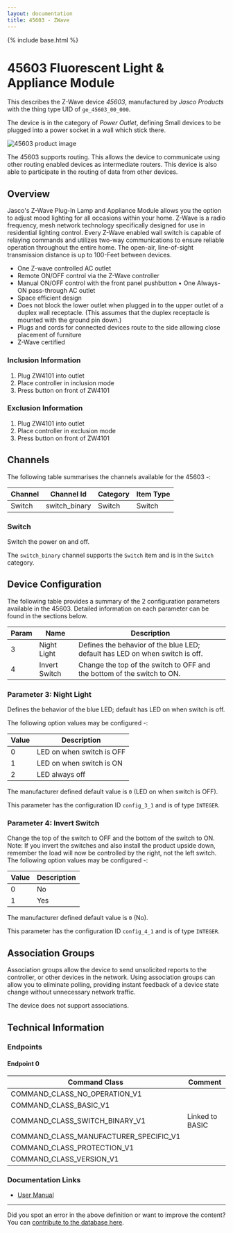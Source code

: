 ```yaml
---
layout: documentation
title: 45603 - ZWave
---
```


{% include base.html %}

# 45603 Fluorescent Light & Appliance Module
This describes the Z-Wave device *45603*, manufactured by *Jasco Products* with the thing type UID of ```ge_45603_00_000```.

The device is in the category of *Power Outlet*, defining Small devices to be plugged into a power socket in a wall which stick there.

![45603 product image](https://www.cd-jackson.com/zwave_device_uploads/42/42_default.png)


The 45603 supports routing. This allows the device to communicate using other routing enabled devices as intermediate routers.  This device is also able to participate in the routing of data from other devices.

## Overview

Jasco's Z-Wave Plug-In Lamp and Appliance Module allows you the option to adjust mood lighting for all occasions within your home. Z-Wave is a radio frequency, mesh network technology specifically designed for use in residential lighting control. Every Z-Wave enabled wall switch is capable of relaying commands and utilizes two-way communications to ensure reliable operation throughout the entire home. The open-air, line-of-sight transmission distance is up to 100-Feet between devices.

  * One Z-wave controlled AC outlet
  * Remote ON/OFF control via the Z-Wave controller
  * Manual ON/OFF control with the front panel pushbutton • One Always-ON pass-through AC outlet
  * Space efficient design
  * Does not block the lower outlet when plugged in to the upper outlet of a duplex wall receptacle. (This assumes that the duplex receptacle is mounted with the ground pin down.)
  * Plugs and cords for connected devices route to the side allowing close placement of furniture
  * Z-Wave certified

### Inclusion Information

  1. Plug ZW4101 into outlet
  2. Place controller in inclusion mode
  3. Press button on front of ZW4101

### Exclusion Information

  1. Plug ZW4101 into outlet
  2. Place controller in exclusion mode
  3. Press button on front of ZW4101

## Channels

The following table summarises the channels available for the 45603 -:

| Channel | Channel Id | Category | Item Type |
|---------|------------|----------|-----------|
| Switch | switch_binary | Switch | Switch | 

### Switch

Switch the power on and off.

The ```switch_binary``` channel supports the ```Switch``` item and is in the ```Switch``` category.



## Device Configuration

The following table provides a summary of the 2 configuration parameters available in the 45603.
Detailed information on each parameter can be found in the sections below.

| Param | Name  | Description |
|-------|-------|-------------|
| 3 | Night Light | Defines the behavior of the blue LED; default has LED on when switch is off. |
| 4 | Invert Switch | Change the top of the switch to OFF and the bottom of the switch to ON. |

### Parameter 3: Night Light

Defines the behavior of the blue LED; default has LED on when switch is off.

The following option values may be configured -:

| Value  | Description |
|--------|-------------|
| 0 | LED on when switch is OFF |
| 1 | LED on when switch is ON |
| 2 | LED always off |

The manufacturer defined default value is ```0``` (LED on when switch is OFF).

This parameter has the configuration ID ```config_3_1``` and is of type ```INTEGER```.


### Parameter 4: Invert Switch

Change the top of the switch to OFF and the bottom of the switch to ON.
Note: If you invert the switches and also install the product upside down, remember the load will now be controlled by the right, not the left switch.
The following option values may be configured -:

| Value  | Description |
|--------|-------------|
| 0 | No |
| 1 | Yes |

The manufacturer defined default value is ```0``` (No).

This parameter has the configuration ID ```config_4_1``` and is of type ```INTEGER```.


## Association Groups

Association groups allow the device to send unsolicited reports to the controller, or other devices in the network. Using association groups can allow you to eliminate polling, providing instant feedback of a device state change without unnecessary network traffic.

The device does not support associations.
## Technical Information

### Endpoints

#### Endpoint 0

| Command Class | Comment |
|---------------|---------|
| COMMAND_CLASS_NO_OPERATION_V1| |
| COMMAND_CLASS_BASIC_V1| |
| COMMAND_CLASS_SWITCH_BINARY_V1| Linked to BASIC|
| COMMAND_CLASS_MANUFACTURER_SPECIFIC_V1| |
| COMMAND_CLASS_PROTECTION_V1| |
| COMMAND_CLASS_VERSION_V1| |

### Documentation Links

* [User Manual](https://www.cd-jackson.com/zwave_device_uploads/42/45603-Manual-Eng.pdf)

---

Did you spot an error in the above definition or want to improve the content?
You can [contribute to the database here](http://www.cd-jackson.com/index.php/zwave/zwave-device-database/zwave-device-list/devicesummary/42).
